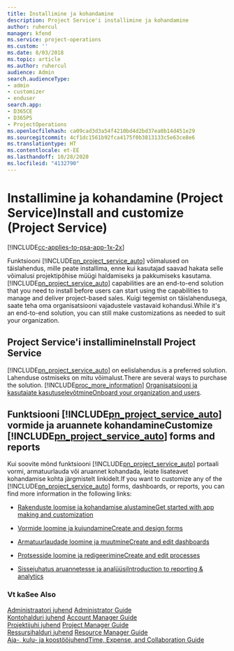 ```yaml
---
title: Installimine ja kohandamine
description: Project Service'i installimine ja kohandamine
author: ruhercul
manager: kfend
ms.service: project-operations
ms.custom: ''
ms.date: 8/03/2018
ms.topic: article
ms.author: ruhercul
audience: Admin
search.audienceType:
- admin
- customizer
- enduser
search.app:
- D365CE
- D365PS
- ProjectOperations
ms.openlocfilehash: ca09cad3d3a54f4210bd4d2bd37ea0b14d451e29
ms.sourcegitcommit: 4cf1dc1561b92fca4175f0b3813133c5e63ce8e6
ms.translationtype: HT
ms.contentlocale: et-EE
ms.lasthandoff: 10/28/2020
ms.locfileid: "4132790"
---
```

# <a name="install-and-customize-project-service"></a><span data-ttu-id="84569-103">Installimine ja kohandamine (Project Service)</span><span class="sxs-lookup"><span data-stu-id="84569-103">Install and customize (Project Service)</span></span>

[!INCLUDE[cc-applies-to-psa-app-1x-2x](../includes/cc-applies-to-psa-app-1x-2x.md)]

<span data-ttu-id="84569-104">Funktsiooni [!INCLUDE[pn_project_service_auto](../includes/pn-project-service-auto.md)] võimalused on täislahendus, mille peate installima, enne kui kasutajad saavad hakata selle võimalusi projektipõhise müügi haldamiseks ja pakkumiseks kasutama.</span><span class="sxs-lookup"><span data-stu-id="84569-104">[!INCLUDE[pn_project_service_auto](../includes/pn-project-service-auto.md)] capabilities are an end-to-end solution that you need to install before users can start using the capabilities to manage and deliver project-based sales.</span></span> <span data-ttu-id="84569-105">Kuigi tegemist on täislahendusega, saate teha oma organisatsiooni vajadustele vastavaid kohandusi.</span><span class="sxs-lookup"><span data-stu-id="84569-105">While it's an end-to-end solution, you can still make customizations as needed to suit your organization.</span></span>  
<!-- TODO: I expect to find the information on how to get and install this here. Please find that and add it here. Same for Project Service.--> 
  
## <a name="install-project-service"></a><span data-ttu-id="84569-106">Project Service'i installimine</span><span class="sxs-lookup"><span data-stu-id="84569-106">Install Project Service</span></span>  
 [!INCLUDE[pn_project_service_auto](../includes/pn-project-service-auto.md)] <span data-ttu-id="84569-107">on eelislahendus.</span><span class="sxs-lookup"><span data-stu-id="84569-107">is a preferred solution.</span></span> <span data-ttu-id="84569-108">Lahenduse ostmiseks on mitu võimalust.</span><span class="sxs-lookup"><span data-stu-id="84569-108">There are several ways to purchase the solution.</span></span> [!INCLUDE[proc_more_information](../includes/proc-more-information.md)] <span data-ttu-id="84569-109">[Organisatsiooni ja kasutajate kasutuselevõtmine](https://docs.microsoft.com/dynamics365/customerengagement/on-premises/admin/onboard-your-organization-and-users-to-dynamics-365-online)</span><span class="sxs-lookup"><span data-stu-id="84569-109">[Onboard your organization and users](https://docs.microsoft.com/dynamics365/customerengagement/on-premises/admin/onboard-your-organization-and-users-to-dynamics-365-online).</span></span>  
  
## <a name="customize-pn_project_service_auto-forms-and-reports"></a><span data-ttu-id="84569-110">Funktsiooni [!INCLUDE[pn_project_service_auto](../includes/pn-project-service-auto.md)] vormide ja aruannete kohandamine</span><span class="sxs-lookup"><span data-stu-id="84569-110">Customize [!INCLUDE[pn_project_service_auto](../includes/pn-project-service-auto.md)] forms and reports</span></span>  
 <span data-ttu-id="84569-111">Kui soovite mõnd funktsiooni [!INCLUDE[pn_project_service_auto](../includes/pn-project-service-auto.md)] portaali vormi, armatuurlauda või aruannet kohandada, leiate lisateavet  kohandamise kohta järgmistelt linkidelt.</span><span class="sxs-lookup"><span data-stu-id="84569-111">If you want to customize any of the [!INCLUDE[pn_project_service_auto](../includes/pn-project-service-auto.md)] forms, dashboards, or reports, you can find more information in the following links:</span></span>  
  
- [<span data-ttu-id="84569-112">Rakenduste loomise ja kohandamise alustamine</span><span class="sxs-lookup"><span data-stu-id="84569-112">Get started with app making and customization</span></span>](https://docs.microsoft.com/dynamics365/customerengagement/on-premises/customize/getting-started-customization)  
  
- [<span data-ttu-id="84569-113">Vormide loomine ja kujundamine</span><span class="sxs-lookup"><span data-stu-id="84569-113">Create and design forms</span></span>](https://docs.microsoft.com/dynamics365/customerengagement/on-premises/customize/create-design-forms)  
  
- [<span data-ttu-id="84569-114">Armatuurlaudade loomine ja muutmine</span><span class="sxs-lookup"><span data-stu-id="84569-114">Create and edit dashboards</span></span>](https://docs.microsoft.com/dynamics365/customerengagement/on-premises/customize/create-edit-dashboards)  
  
- [<span data-ttu-id="84569-115">Protsesside loomine ja redigeerimine</span><span class="sxs-lookup"><span data-stu-id="84569-115">Create and edit processes</span></span>](https://docs.microsoft.com/dynamics365/customerengagement/on-premises/customize/guide-staff-through-common-tasks-processes)  
  
- [<span data-ttu-id="84569-116">Sissejuhatus aruannetesse ja analüüsi</span><span class="sxs-lookup"><span data-stu-id="84569-116">Introduction to reporting & analytics</span></span>](https://docs.microsoft.com/dynamics365/customerengagement/on-premises/analytics/reporting-analytics-with-dynamics-365)  
  
### <a name="see-also"></a><span data-ttu-id="84569-117">Vt ka</span><span class="sxs-lookup"><span data-stu-id="84569-117">See Also</span></span>  
 <span data-ttu-id="84569-118">[Administraatori juhend](../psa/admin-guide.md) </span><span class="sxs-lookup"><span data-stu-id="84569-118">[Administrator Guide](../psa/admin-guide.md) </span></span>  
 <span data-ttu-id="84569-119">[Kontohalduri juhend](../psa/account-manager-guide.md) </span><span class="sxs-lookup"><span data-stu-id="84569-119">[Account Manager Guide](../psa/account-manager-guide.md) </span></span>  
 <span data-ttu-id="84569-120">[Projektijuhi juhend](../psa/project-manager-guide.md) </span><span class="sxs-lookup"><span data-stu-id="84569-120">[Project Manager Guide](../psa/project-manager-guide.md) </span></span>  
 <span data-ttu-id="84569-121">[Ressursihalduri juhend](../psa/resource-manager-guide.md) </span><span class="sxs-lookup"><span data-stu-id="84569-121">[Resource Manager Guide](../psa/resource-manager-guide.md) </span></span>  
 [<span data-ttu-id="84569-122">Aja-, kulu- ja koostööjuhend</span><span class="sxs-lookup"><span data-stu-id="84569-122">Time, Expense, and Collaboration Guide</span></span>](../psa/time-expense-collaboration-guide.md)
